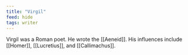 ```yaml
---
title: "Virgil"
feed: hide
tags: writer
---
```


Virgil was a Roman poet. He wrote the [[Aeneid]]. His influences include [[Homer]], [[Lucretius]], and [[Callimachus]].